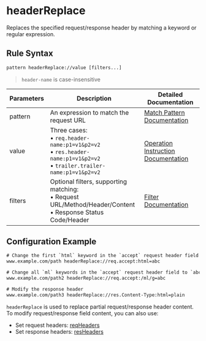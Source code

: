 # headerReplace
Replaces the specified request/response header by matching a keyword or regular expression.

## Rule Syntax
``` txt
pattern headerReplace://value [filters...]
```
> `header-name` is case-insensitive

| Parameters | Description | Detailed Documentation |
| ------- | ------------------------------------------------------------ | ------------------------- |
| pattern | An expression to match the request URL | [Match Pattern Documentation](./pattern) |
| value | Three cases: <br/>• `req.header-name:p1=v1&p2=v2`<br/>• `res.header-name:p1=v1&p2=v2`<br/>• `trailer.trailer-name:p1=v1&p2=v2` | [Operation Instruction Documentation](./operation) |
| filters | Optional filters, supporting matching: <br/>• Request URL/Method/Header/Content<br/>• Response Status Code/Header | [Filter Documentation](./filters) |

## Configuration Example
``` txt
# Change the first `html` keyword in the `accept` request header field to `abc`
www.example.com/path headerReplace://req.accept:html=abc

# Change all `ml` keywords in the `accept` request header field to `abc`
www.example.com/path2 headerReplace://req.accept:/ml/g=abc

# Modify the response header
www.example.com/path3 headerReplace://res.Content-Type:html=plain
```

`headerReplace` is used to replace partial request/response header content. To modify request/response field content, you can also use:
- Set request headers: [reqHeaders](./reqHeaders)
- Set response headers: [resHeaders](./resHeaders)
